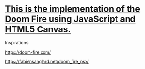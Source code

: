 # [This is the implementation of the Doom Fire using JavaScript and HTML5 Canvas.](https://htmlpreview.github.io/?https://github.com/Veektzen/Doom-Fire-Canvas/blob/main/index.html)

Inspirations:

https://doom-fire.com/

https://fabiensanglard.net/doom_fire_psx/

